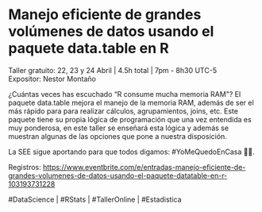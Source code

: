 # Manejo eficiente de grandes volúmenes de datos usando el paquete data.table en R 
Taller gratuito: 22, 23 y 24 Abril | 4.5h total | 7pm - 8h30 UTC-5  
Expositor: Nestor Montaño  
  
¿Cuántas veces has escuchado “R consume mucha memoria RAM"? El paquete data.table mejora el manejo de la memoria RAM, además de ser el más rápido para para realizar cálculos, agrupamientos, joins, etc.  Este paquete tiene su propia lógica de programación que una vez entendida es muy ponderosa, en este taller se enseñará esta lógica y además se muestran algunas de las opciones que pone a nuestra disposición.  

La SEE sigue aportando para que todos digamos: #YoMeQuedoEnCasa 💪💪.  

Registros: https://www.eventbrite.com/e/entradas-manejo-eficiente-de-grandes-volumenes-de-datos-usando-el-paquete-datatable-en-r-103193731228   

#DataScience | #RStats | #TallerOnline | #Estadistica

